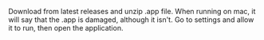 Download from latest releases and unzip .app file. When running on mac, it will say that the .app is damaged, although it isn't. Go to settings and allow it to run, then open the application.

